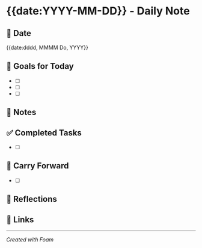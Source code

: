 # {{date:YYYY-MM-DD}} - Daily Note

## 📅 Date

{{date:dddd, MMMM Do, YYYY}}

## 🎯 Goals for Today

- [ ]
- [ ]
- [ ]

## 📝 Notes

<!-- Add your daily notes, thoughts, and observations here -->

## ✅ Completed Tasks

- [ ]

## 🔄 Carry Forward

<!-- Tasks to carry forward to tomorrow -->

- [ ]

## 💭 Reflections

<!-- End of day reflections -->

## 🔗 Links

<!-- Links to other notes or resources -->

---

_Created with Foam_
